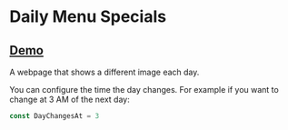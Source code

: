 # Daily Menu Specials 

## [Demo](https://ericfortis.github.io/web-projects/daily-menu-specials/)

A webpage that shows a different image each day.

You can configure the time the day changes. For example if you want to
change at 3 AM of the next day:
```js
const DayChangesAt = 3
```
